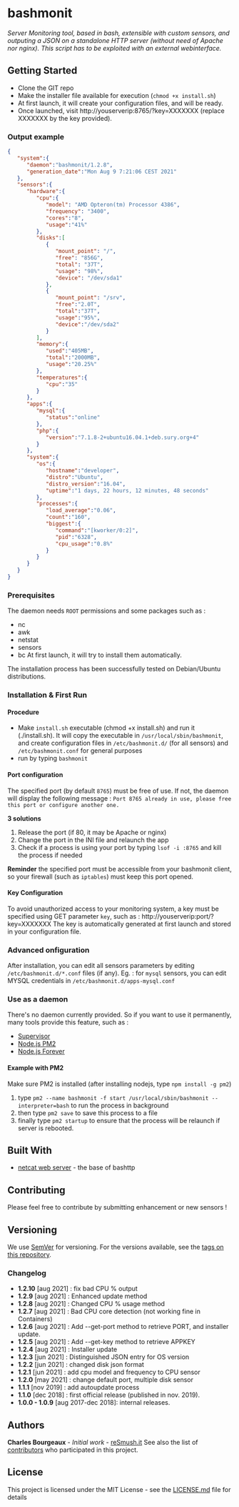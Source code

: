 # bashmonit

*Server Monitoring tool, based in bash, extensible with custom sensors, and outputing a JSON on a standalone HTTP server (without need of Apache nor nginx). This script has to be exploited with an external webinterface.*

## Getting Started

* Clone the GIT repo
* Make the installer file available for execution (`chmod +x install.sh`)
* At first launch, it will create your configuration files, and will be ready.
* Once launched, visit http://youserverip:8765/?key=XXXXXXX (replace XXXXXXX by the key provided).

### Output example

```json
{
   "system":{
      "daemon":"bashmonit/1.2.8",
      "generation_date":"Mon Aug 9 7:21:06 CEST 2021"
   },
   "sensors":{
      "hardware":{
         "cpu":{
            "model": "AMD Opteron(tm) Processor 4386",
            "frequency": "3400",
            "cores":"8",
            "usage":"41%"
         },
         "disks":[
            {
               "mount_point": "/",
               "free": "856G",
               "total": "37T",
               "usage": "98%",
               "device": "/dev/sda1"
            },
            {
               "mount_point": "/srv",
               "free":"2.0T",
               "total":"37T",
               "usage":"95%",
               "device":"/dev/sda2"
            }
         ],
         "memory":{
            "used":"405MB",
            "total":"2000MB",
            "usage":"20.25%"
         },
         "temperatures":{
            "cpu":"35"
         }
      },
      "apps":{
         "mysql":{
            "status":"online"
         },
         "php":{
            "version":"7.1.8-2+ubuntu16.04.1+deb.sury.org+4"
         }
      },
      "system":{
         "os":{
            "hostname":"developer",
            "distro":"Ubuntu",
            "distro_version":"16.04",
            "uptime":"1 days, 22 hours, 12 minutes, 48 seconds"
         },
         "processes":{
            "load_average":"0.06",
            "count":"160",
            "biggest":{
               "command":"[kworker/0:2]",
               "pid":"6328",
               "cpu_usage":"0.8%"
            }
         }
      }
   }
}
```


### Prerequisites

The daemon needs `ROOT` permissions and some packages such as :
* nc
* awk
* netstat
* sensors
* bc
At first launch, it will try to install them automatically.

The installation process has been successfully tested on Debian/Ubuntu distributions.

### Installation & First Run

#### Procedure

- Make `install.sh` executable (chmod +x install.sh) and run it (./install.sh). It will copy the executable in `/usr/local/sbin/bashmonit`, and create configuration files in `/etc/bashmonit.d/` (for all sensors) and `/etc/bashmonit.conf` for general purposes
- run by typing `bashmonit`

#### Port configuration

The specified port (by default `8765`) must be free of use. If not, the daemon will display the following message :
`Port 8765 already in use, please free this port or configure another one.`

**3 solutions**
1. Release the port (if 80, it may be Apache or nginx)
2. Change the port in the INI file and relaunch the app
3. Check if a process is using your port by typing `lsof -i :8765` and kill the process if needed
 
**Reminder** the specified port must be accessible from your bashmonit client, so your firewall (such as `iptables`) must keep this port opened.

#### Key Configuration

To avoid unauthorized access to your monitoring system, a key must be specified using GET parameter `key`, such as : http://youserverip:port/?key=XXXXXXX
The key is automatically generated at first launch and stored in your configuration file.

### Advanced onfiguration

After installation, you can edit all sensors parameters by editing `/etc/bashmonit.d/*.conf` files (if any).
Eg. : for `mysql` sensors, you can edit MYSQL credentials in `/etc/bashmonit.d/apps-mysql.conf` 


### Use as a daemon

There's no daemon currently provided. So if you want to use it permanently, many tools provide this feature, such as :
- [Supervisor](http://supervisord.org/)
- [Node.js PM2](https://pm2.keymetrics.io/)
- [Node.js Forever](https://www.npmjs.com/package/forever)

#### Example with PM2

Make sure PM2 is installed (after installing nodejs, type `npm install -g pm2`)
1. type `pm2 --name bashmonit -f start /usr/local/sbin/bashmonit --interpreter=bash` to run the process in background
2. then type `pm2 save` to save this process to a file
3. finally type `pm2 startup` to ensure that the process will be relaunch if server is rebooted.


## Built With

* [netcat web server](https://forums.hak5.org/index.php?/topic/30075-bash-netcat-only-web-server/) - the base of bashttp

## Contributing

Please feel free to contribute by submitting enhancement or new sensors !

## Versioning

We use [SemVer](http://semver.org/) for versioning. For the versions available, see the [tags on this repository](https://github.com/charlyie/bashmonit/tags). 

### Changelog

* **1.2.10** [aug 2021] : fix bad CPU % output
* **1.2.9** [aug 2021] : Enhanced update method
* **1.2.8** [aug 2021] : Changed CPU % usage method
* **1.2.7** [aug 2021] : Bad CPU core detection (not working fine in Containers)
* **1.2.6** [aug 2021] : Add --get-port method to retrieve PORT, and installer update.
* **1.2.5** [aug 2021] : Add --get-key method to retrieve APPKEY
* **1.2.4** [aug 2021] : Installer update
* **1.2.3** [jun 2021] : Distinguished JSON entry for OS version
* **1.2.2** [jun 2021] : changed disk json format
* **1.2.1** [jun 2021] : add cpu model and frequency to CPU sensor
* **1.2.0** [may 2021] : change default port, multiple disk sensor 
* **1.1.1** [nov 2019] : add autoupdate process 
* **1.1.0** [dec 2018] : first official release (published in nov. 2019).
* **1.0.0 - 1.0.9** [aug 2017-dec 2018]: internal releases.

## Authors

**Charles Bourgeaux** - *Initial work* - [reSmush.it](https://resmush.it)
See also the list of [contributors](https://github.com/charlyie/bashmonit/contributors) who participated in this project.

## License

This project is licensed under the MIT License - see the [LICENSE.md](LICENSE.md) file for details


